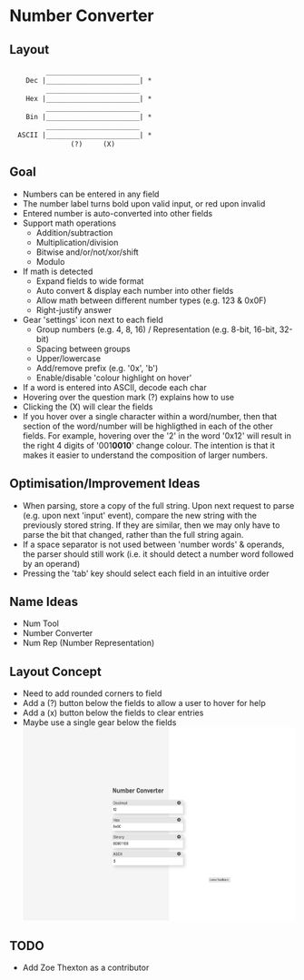 # Number Converter

## Layout
             _______________________
        Dec |_______________________| *
             _______________________
        Hex |_______________________| *
             _______________________
        Bin |_______________________| *
             _______________________
      ASCII |_______________________| *
                   (?)     (X)

## Goal
- Numbers can be entered in any field
- The number label turns bold upon valid input, or red upon invalid
- Entered number is auto-converted into other fields
- Support math operations
  - Addition/subtraction
  - Multiplication/division
  - Bitwise and/or/not/xor/shift
  - Modulo
- If math is detected
  - Expand fields to wide format
  - Auto convert & display each number into other fields
  - Allow math between different number types (e.g. 123 & 0x0F)
  - Right-justify answer
- Gear 'settings' icon next to each field
  - Group numbers (e.g. 4, 8, 16) / Representation (e.g. 8-bit, 16-bit, 32-bit)
  - Spacing between groups
  - Upper/lowercase
  - Add/remove prefix (e.g. '0x', 'b')
  - Enable/disable 'colour highlight on hover'
- If a word is entered into ASCII, decode each char
- Hovering over the question mark (?) explains how to use
- Clicking the (X) will clear the fields
- If you hover over a single character within a word/number, then that section of the word/number will be highligthed in each of the other fields. For example, hovering over the '2' in the word '0x12' will result in the right 4 digits of '001**0010**' change colour. The intention is that it makes it easier to understand the composition of larger numbers.


## Optimisation/Improvement Ideas
- When parsing, store a copy of the full string. Upon next request to parse (e.g. upon next 'input' event), compare the new string with the previously stored string. If they are similar, then we may only have to parse the bit that changed, rather than the full string again.
- If a space separator is not used between 'number words' & operands, the parser should still work (i.e. it should detect a number word followed by an operand)
- Pressing the 'tab' key should select each field in an intuitive order

## Name Ideas
- Num Tool
- Number Converter
- Num Rep (Number Representation)

## Layout Concept
- Need to add rounded corners to field
- Add a (?) button below the fields to allow a user to hover for help
- Add a (x) button below the fields to clear entries
- Maybe use a single gear below the fields
![concept](images/layout_concept.jpeg)

## TODO
- Add Zoe Thexton as a contributor
